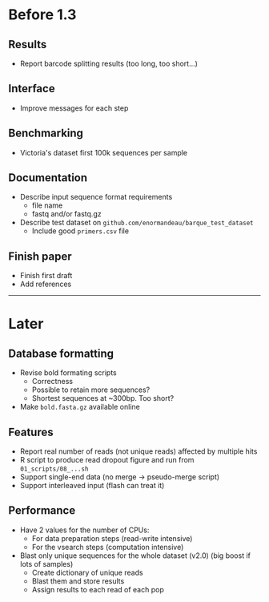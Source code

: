 # Before 1.3

## Results
+ Report barcode splitting results (too long, too short...)

## Interface
+ Improve messages for each step

## Benchmarking
- Victoria's dataset first 100k sequences per sample

## Documentation
- Describe input sequence format requirements
  - file name
  - fastq and/or fastq.gz
- Describe test dataset on `github.com/enormandeau/barque_test_dataset`
  - Include good `primers.csv` file

## Finish paper
- Finish first draft
- Add references

-----------------------------------------------------------------------------

# Later

## Database formatting
- Revise bold formating scripts
  - Correctness
  - Possible to retain more sequences?
  - Shortest sequences at ~300bp. Too short?
- Make `bold.fasta.gz` available online

## Features
- Report real number of reads (not unique reads) affected by multiple hits
- R script to produce read dropout figure and run from `01_scripts/08_...sh`
- Support single-end data (no merge -> pseudo-merge script)
- Support interleaved input (flash can treat it)

## Performance
- Have 2 values for the number of CPUs:
  - For data preparation steps (read-write intensive)
  - For the vsearch steps (computation intensive)
- Blast only unique sequences for the whole dataset (v2.0)
  (big boost if lots of samples)
  - Create dictionary of unique reads
  - Blast them and store results
  - Assign results to each read of each pop
